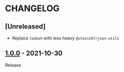 # CHANGELOG
## [Unreleased]
- Replace `lodash` with less heavy `@stein197/json-utils`

## [1.0.0](../../tree/1.0.0) - 2021-10-30
Release
